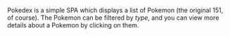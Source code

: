 Pokedex is a simple SPA which displays a list of Pokemon (the original 151, of course). The Pokemon can be filtered by _type_, and you can view more details about a Pokemon by clicking on them.
